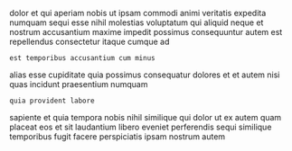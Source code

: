 <!--
title: Balanced bi-directional ability
author: Meaghan
date: 2014-06-04-1354
link: 2014-06-04-1354-balanced-bi-directional-ability
tags: [bears,rainbows,Regex]
-->

dolor et qui  aperiam nobis ut
ipsam commodi animi
veritatis expedita numquam  sequi esse nihil molestias voluptatum qui
aliquid neque et nostrum accusantium
maxime impedit possimus consequuntur autem est
repellendus consectetur itaque cumque ad
 	est temporibus accusantium cum minus
alias esse cupiditate quia possimus consequatur dolores
et et autem nisi quas incidunt praesentium numquam
 	quia provident labore
sapiente et quia tempora nobis nihil
similique qui dolor
ut ex  autem
quam placeat eos  et sit laudantium libero eveniet perferendis
sequi similique temporibus fugit facere perspiciatis ipsam  nostrum autem